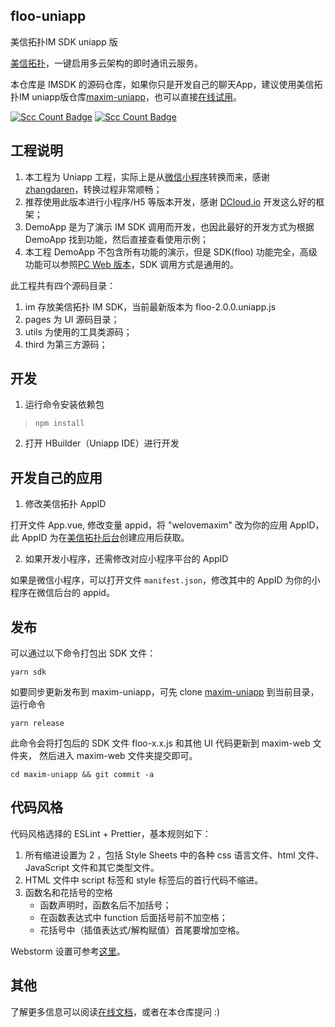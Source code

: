 ## floo-uniapp
美信拓扑IM SDK uniapp 版

[美信拓扑](https://www.maximtop.com/)，一键启用多云架构的即时通讯云服务。

本仓库是 IMSDK 的源码仓库，如果你只是开发自己的聊天App，建议使用美信拓扑IM uniapp版仓库[maxim-uniapp](https://github.com/maxim-top/maxim-uniapp)，也可以直接[在线试用](https://chat-h5.maximtop.com)。

[![Scc Count Badge](https://sloc.xyz/github/maxim-top/floo-uniapp/?category=total&avg-wage=1)](https://github.com/maxim-top/floo-uniapp/) [![Scc Count Badge](https://sloc.xyz/github/maxim-top/floo-uniapp/?category=code&avg-wage=1)](https://github.com/maxim-top/floo-uniapp/)

## 工程说明

1. 本工程为 Uniapp 工程，实际上是从[微信小程序](https://github.com/maxim-top/maxim-miniprogram)转换而来，感谢[zhangdaren](https://github.com/zhangdaren/miniprogram-to-uniapp)，转换过程非常顺畅；
2. 推荐使用此版本进行小程序/H5 等版本开发，感谢 [DCloud.io](https://dcloud.io) 开发这么好的框架；
3. DemoApp 是为了演示 IM SDK 调用而开发，也因此最好的开发方式为根据 DemoApp 找到功能，然后直接查看使用示例；
4. 本工程 DemoApp 不包含所有功能的演示，但是 SDK(floo) 功能完全，高级功能可以参照[PC Web 版本](https://github.com/maxim-top/maxim-web)，SDK 调用方式是通用的。

此工程共有四个源码目录：

1. im 存放美信拓扑 IM SDK，当前最新版本为 floo-2.0.0.uniapp.js
2. pages 为 UI 源码目录；
3. utils 为使用的工具类源码；
4. third 为第三方源码；

## 开发

1. 运行命令安装依赖包

> `npm install`

2. 打开 HBuilder（Uniapp IDE）进行开发

## 开发自己的应用

1. 修改美信拓扑 AppID

打开文件 App.vue, 修改变量 appid，将 "welovemaxim" 改为你的应用 AppID，此 AppID 为在[美信拓扑后台](https://console.maximtop.com/)创建应用后获取。

2. 如果开发小程序，还需修改对应小程序平台的 AppID

如果是微信小程序，可以打开文件 `manifest.json`，修改其中的 AppID 为你的小程序在微信后台的 appid。

## 发布

可以通过以下命令打包出 SDK 文件：

```
yarn sdk
```

如要同步更新发布到 maxim-uniapp，可先 clone [maxim-uniapp](https://github.com/maxim-top/maxim-uniapp) 到当前目录，运行命令

```
yarn release
```

此命令会将打包后的 SDK 文件 floo-x.x.js 和其他 UI 代码更新到 maxim-web 文件夹，
然后进入 maxim-web 文件夹提交即可。

```
cd maxim-uniapp && git commit -a
```

## 代码风格

代码风格选择的 ESLint + Prettier，基本规则如下：

1. 所有缩进设置为 2 ，包括 Style Sheets 中的各种 css 语言文件、html 文件、JavaScript 文件和其它类型文件。
2. HTML 文件中 script 标签和 style 标签后的首行代码不缩进。
3. 函数名和花括号的空格
   - 函数声明时，函数名后不加括号；
   - 在函数表达式中 function 后面括号前不加空格；
   - 花括号中（插值表达式/解构赋值）首尾要增加空格。

Webstorm 设置可参考[这里](https://www.wenyuanblog.com/blogs/webstorm-eslint-prettier-reformat-code.html)。

## 其他

了解更多信息可以阅读[在线文档](https://www.maximtop.com/docs/)，或者在本仓库提问 :)
